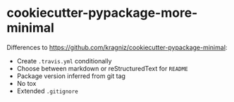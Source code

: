 # cookiecutter-pypackage-more-minimal

Differences to https://github.com/kragniz/cookiecutter-pypackage-minimal:

- Create `.travis.yml` conditionally
- Choose between markdown or reStructuredText for `README`
- Package version inferred from git tag
- No tox
- Extended `.gitignore`

